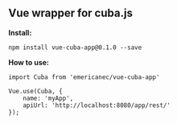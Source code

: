 Vue wrapper for cuba.js
-----------------------

**Install:**
```$javascript
npm install vue-cuba-app@0.1.0 --save
```

**How to use:**

```$javascript
import Cuba from 'emericanec/vue-cuba-app'

Vue.use(Cuba, {
    name: 'myApp',
    apiUrl: 'http://localhost:8080/app/rest/'
});
```
